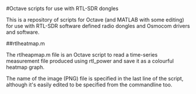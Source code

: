 #Octave scripts for use with RTL-SDR dongles

This is a repository of scripts for Octave (and MATLAB with some editing) for use with RTL-SDR software defined radio dongles and Osmocom drivers and software.

##rtlheatmap.m

The rtlheapmap.m file is an Octave script to read a time-series measurement file produced using rtl_power and save it as a colourful heatmap graph.

The name of the image (PNG) file is specified in the last line of the script, although it's easily edited to be specified from the commandline too.
